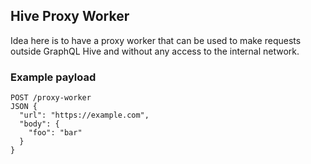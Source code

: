 ## Hive Proxy Worker

Idea here is to have a proxy worker that can be used to make requests outside GraphQL Hive and without any access to the internal network.

### Example payload

```
POST /proxy-worker
JSON {
  "url": "https://example.com",
  "body": {
    "foo": "bar"
  }
}
```
